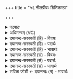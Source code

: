 +++
title = "५६ नीलग्रीवाः शितिकण्ठा"

+++
<details><summary>पदपाठः</summary>

नील॑ग्रीवा॒ इति॒ नील॑ऽग्रीवाः। शि॒ति॒कण्ठा॒ इति॑ शिति॒ऽकण्ठाः॑। दिव॑म्। रु॒द्राः। उप॑श्रिता॒ इत्युप॑ऽश्रिताः। तेषा॑म्। स॒ह॒स्र॒यो॒ज॒न इति॑ सहस्रऽयोज॒ने। अव॑। धन्वा॑नि। त॒न्म॒सि॒। ५६।
</details>

<details><summary>अधिमन्त्रम् (VC)</summary>

- बहुरुद्रा देवताः
- परमेष्ठी प्रजापतिर्वा देवा ऋषयः
- निचृदार्ष्यनुष्टुप्
- गान्धारः
</details>

<details><summary>दयानन्द-सरस्वती (हि) - विषयः</summary>

फिर उसी विषय को अगले मन्त्र में कहा है ॥
</details>

<details><summary>दयानन्द-सरस्वती (हि) - पदार्थः</summary>

पदार्थान्वयभाषाः -  हे मनुष्यो ! जैसे हम लोग जो (नीलग्रीवाः) कण्ठ में नील वर्ण से युक्त (शितिकण्ठाः) तीक्ष्ण वा श्वेत कण्ठवाले (दिवम्) सूर्य्य को बिजुली जैसे वैसे (उपश्रिताः) आश्रित (रुद्राः) जीव वा वायु हैं (तेषाम्) उन के उपयोग से (सहस्रयोजने) असंख्य योजनवाले देश में (धन्वानि) शस्त्रादि को (अव, तन्मसि) विस्तार करें, वैसे तुम लोग भी करो ॥५६ ॥
</details>

<details><summary>दयानन्द-सरस्वती (हि) - भावार्थः</summary>

भावार्थभाषाः -  विद्वानों को चाहिये कि अग्निस्थ वायुओं और जीवों को जान और उपयोग में लाके आग्नेय आदि अस्त्रों को सिद्ध करें ॥५६ ॥
</details>

<details><summary>दयानन्द-सरस्वती (सं) - विषयः</summary>

पुनस्तमेव विषयमाह ॥
</details>

<details><summary>दयानन्द-सरस्वती (सं) - पदार्थः</summary>

पदार्थान्वयभाषाः -  हे मनुष्याः ! यथा वयं ये नीलग्रीवाः शितिकण्ठा दिवमुपश्रिता रुद्रा जीवा वा सन्ति, तेषामुपयोगेन सहस्रयोजने धन्वान्यवतन्मसि तथा यूयमपि कुरुत ॥५६ ॥
</details>

<details><summary>दयानन्द-सरस्वती (सं) - भावार्थः</summary>

भावार्थभाषाः -  विद्वद्भिः वह्निस्थान् वायून् जीवान् वा विज्ञायोपयुज्य आग्नेयास्त्रादीनि निष्पादनीयानि ॥५६ ॥
</details>

<details><summary>सविता जोशी ← दयानन्दः (म) - भावार्थः</summary>

भावार्थभाषाः -  विद्वानांनी अग्नीतील वायू व जीव यांचे ज्ञान प्राप्त करावे व त्यांचा उपयोग करून घ्यावा आणि आग्नेय अस्त्रे तयार करावीत.
</details>